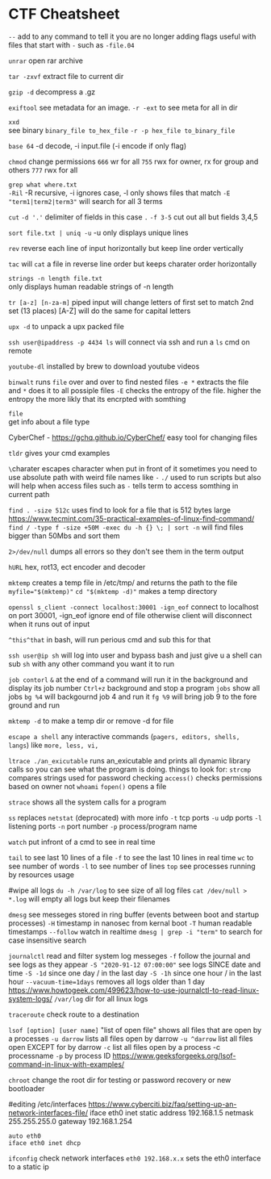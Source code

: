 CTF Cheatsheet
================================================================================

`--`
    add to any command to tell it you are no longer adding flags
    useful with files that start with `-` such as `-file.04`

`unrar`
    open rar archive
    
`tar -zxvf`
    extract file to current dir
    
`gzip -d`
    decompress a .gz


`exiftool`
    see metadata for an image. `-r -ext` to see meta for all in dir
    
`xxd`     
    see binary 
    `binary_file to_hex_file`
    `-r -p hex_file to_binary_file`

`base 64`
    -d decode, -i input.file (-i encode if only flag)
    
`chmod`
    change permissions
    `666` wr for all
    `755` rwx for owner, rx for group and others
   `777` rwx for all
    
`grep what where.txt`      
   `-Ril` -R recursive, -i ignores case, -l only shows files that match 
   `-E "term1|term2|term3"` will search for all 3 terms
   
`cut`
    `-d '.'` delimiter of fields in this case `.`
    `-f 3-5` cut out all but fields 3,4,5
    
`sort file.txt | uniq -u`
    -u only displays unique lines
    
`rev`
    reverse each line of input horizontally but keep line order
    vertically
    
`tac`
    will `cat` a file in reverse line order but keeps charater order
    horizontally
    
`strings -n length file.txt`    
    only displays human readable strings of -n length
    
`tr [a-z] [n-za-m]`
    piped input will change letters of first set to match 2nd set (13 places)
    [A-Z] will do the same for capital letters
    
`upx -d` 
    to unpack a upx packed file

`ssh user@ipaddress -p 4434 ls`
    will connect via ssh and run a `ls` cmd on remote

`youtube-dl`
    installed by brew to download youtube videos

`binwalt`
    runs `file` over and over to find nested files
    `-e *` extracts the file and `*` does it to all possiple files
    `-E` checks the entropy of the file. higher the entropy the more
        likly that its encrpted with somthing

`file`    
    get info about a file type
    
CyberChef - https://gchq.github.io/CyberChef/
    easy tool for changing files
    
`tldr`
    gives your cmd examples
    
`\`charater 
    escapes character when put in front of it
    sometimes you need to use absolute path with weird file names like `-`
`./`
    used to run scripts but also will help when access files such as `-`
    tells term to access somthing in current path
    
`find . -size 512c`
    uses find to look for a file that is 512 bytes large
    https://www.tecmint.com/35-practical-examples-of-linux-find-command/
    `find / -type f -size +50M -exec du -h {} \; | sort -n`
        will find files bigger than 50Mbs and sort them
    
`2>/dev/null`
    dumps all errors so they don't see them in the term output
    
`hURL`
    hex, rot13, ect encoder and decoder
    
`mktemp`
    creates a temp file in /etc/tmp/ and returns the path to the file
    `myfile="$(mktemp)"`
    `cd "$(mktemp -d)"`     makes a temp directory
    
`openssl s_client -connect localhost:30001 -ign_eof`
    connect to localhost on port 30001, -ign_eof ignore end of file otherwise
    client will disconnect when it runs out of input
    
`^this^that` 
    in bash, will run perious cmd and sub this for that
    
`ssh user@ip sh`
    will log into user and bypass bash and just give u a shell
    can sub `sh` with any other command you want it to run

`job contorl`
    `&` at the end of a command will run it in the background and display its job
    number
    `Ctrl+z` background and stop a program
    `jobs` show all jobs
    `bg %4` will backgournd job 4 and run it
    `fg %9` will bring job 9 to the fore ground and run

`mktemp -d`
    to make a temp dir or remove -d for file
    
`escape a shell`
    any interactive commands (`pagers, editors, shells, langs`)
    like `more, less, vi,`
    
`ltrace ./an_exicutable`
    runs an_exicutable and prints all dynamic library calls so you can 
    see what the program is doing. things to look for:
        `strcmp` compares strings used for password checking
        `access()` checks permissions based on owner not `whoami`
        `fopen()` opens a file 

`strace`
    shows all the system calls for a program
    
`ss`
    replaces `netstat` (deprocated) with more info
    `-t` tcp ports
    `-u` udp ports
    `-l` listening ports
    `-n` port number
    `-p` process/program name
    
`watch`
    put infront of a cmd to see in real time
    
`tail` 
    to see last 10 lines of a file
    `-f` to see the last 10 lines in real time
`wc`
    to see number of words
    `-l` to see number of lines
`top`
    see processes running by resources usage

#wipe all logs
    `du -h /var/log`    to see size of all log files
    `cat /dev/null > *.log` will empty all logs but keep their filenames

`dmesg`
    see messeges stored in ring buffer (events between boot and startup
    processes)
    `-H` timestamp in nanosec from kernal boot
    `-T` human readable timestamps
    `--follow` watch in realtime
    `dmesg | grep -i "term"` to search for case insensitive search
    
`journalctl`
    read and filter system log messeges
    `-f` follow the journal and see logs as they appear
    `-S "2020-91-12 07:00:00"` see logs SINCE date and time
    `-S -1d` since one day / in the last day
    `-S -1h` since one hour / in the last hour
    `--vacuum-time=1days` removes all logs older than 1 day
    https://www.howtogeek.com/499623/how-to-use-journalctl-to-read-linux-system-logs/
`/var/log` dir for all linux logs

`traceroute`
    check route to a destination
    
`lsof [option] [user name]`
    "list of open file" shows all files that are open by a processes
    `-u darrow` lists all files open by darrow
    `-u ^darrow` list all files open EXCEPT for by darrow
    `-c` list all files open by a process -c processname
    `-p` by process ID
    https://www.geeksforgeeks.org/lsof-command-in-linux-with-examples/
    
`chroot`
    change the root dir for testing or password recovery or new bootloader
    
#editing /etc/interfaces
    https://www.cyberciti.biz/faq/setting-up-an-network-interfaces-file/
    iface eth0 inet static
    address 192.168.1.5
    netmask 255.255.255.0
    gateway 192.168.1.254
    
    auto eth0
    iface eth0 inet dhcp
    
`ifconfig`
    check network interfaces
    `eth0 192.168.x.x` sets the eth0 interface to a static ip


    

    
    
    
    
    
